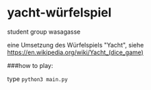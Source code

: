 # yacht-würfelspiel
student group wasagasse

eine Umsetzung des Würfelspiels "Yacht", siehe https://en.wikipedia.org/wiki/Yacht_(dice_game)

###how to play:

type `python3 main.py`

